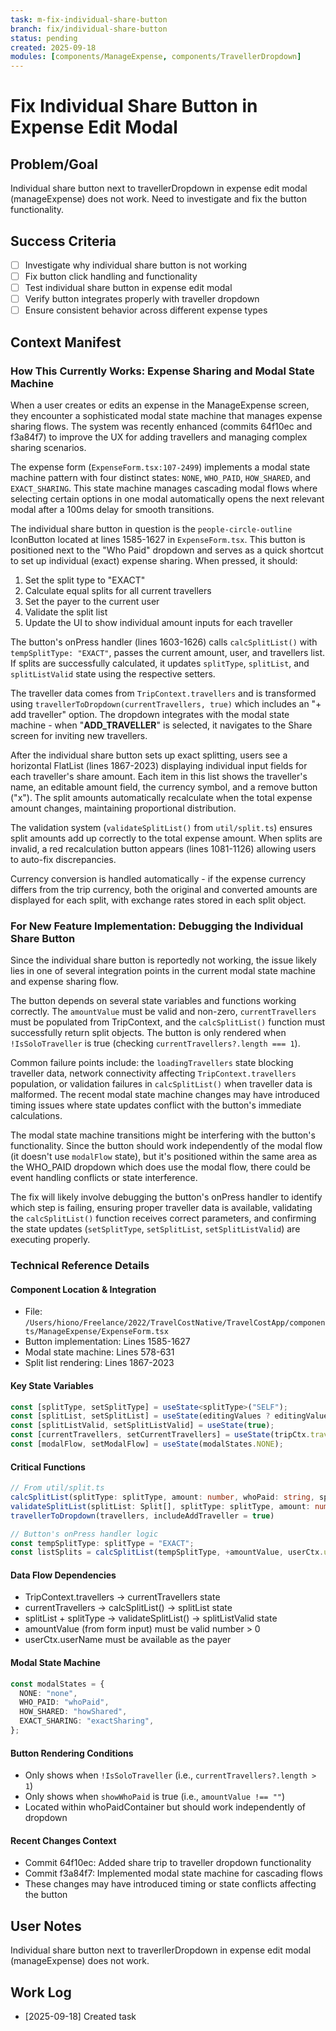 ```yaml
---
task: m-fix-individual-share-button
branch: fix/individual-share-button
status: pending
created: 2025-09-18
modules: [components/ManageExpense, components/TravellerDropdown]
---
```


# Fix Individual Share Button in Expense Edit Modal

## Problem/Goal
Individual share button next to travellerDropdown in expense edit modal (manageExpense) does not work. Need to investigate and fix the button functionality.

## Success Criteria
- [ ] Investigate why individual share button is not working
- [ ] Fix button click handling and functionality
- [ ] Test individual share button in expense edit modal
- [ ] Verify button integrates properly with traveller dropdown
- [ ] Ensure consistent behavior across different expense types

## Context Manifest

### How This Currently Works: Expense Sharing and Modal State Machine

When a user creates or edits an expense in the ManageExpense screen, they encounter a sophisticated modal state machine that manages expense sharing flows. The system was recently enhanced (commits 64f10ec and f3a84f7) to improve the UX for adding travellers and managing complex sharing scenarios.

The expense form (`ExpenseForm.tsx:107-2499`) implements a modal state machine pattern with four distinct states: `NONE`, `WHO_PAID`, `HOW_SHARED`, and `EXACT_SHARING`. This state machine manages cascading modal flows where selecting certain options in one modal automatically opens the next relevant modal after a 100ms delay for smooth transitions.

The individual share button in question is the `people-circle-outline` IconButton located at lines 1585-1627 in `ExpenseForm.tsx`. This button is positioned next to the "Who Paid" dropdown and serves as a quick shortcut to set up individual (exact) expense sharing. When pressed, it should:

1. Set the split type to "EXACT"
2. Calculate equal splits for all current travellers
3. Set the payer to the current user
4. Validate the split list
5. Update the UI to show individual amount inputs for each traveller

The button's onPress handler (lines 1603-1626) calls `calcSplitList()` with `tempSplitType: "EXACT"`, passes the current amount, user, and travellers list. If splits are successfully calculated, it updates `splitType`, `splitList`, and `splitListValid` state using the respective setters.

The traveller data comes from `TripContext.travellers` and is transformed using `travellerToDropdown(currentTravellers, true)` which includes an "+ add traveller" option. The dropdown integrates with the modal state machine - when "__ADD_TRAVELLER__" is selected, it navigates to the Share screen for inviting new travellers.

After the individual share button sets up exact splitting, users see a horizontal FlatList (lines 1867-2023) displaying individual input fields for each traveller's share amount. Each item in this list shows the traveller's name, an editable amount field, the currency symbol, and a remove button ("x"). The split amounts automatically recalculate when the total expense amount changes, maintaining proportional distribution.

The validation system (`validateSplitList()` from `util/split.ts`) ensures split amounts add up correctly to the total expense amount. When splits are invalid, a red recalculation button appears (lines 1081-1126) allowing users to auto-fix discrepancies.

Currency conversion is handled automatically - if the expense currency differs from the trip currency, both the original and converted amounts are displayed for each split, with exchange rates stored in each split object.

### For New Feature Implementation: Debugging the Individual Share Button

Since the individual share button is reportedly not working, the issue likely lies in one of several integration points in the current modal state machine and expense sharing flow.

The button depends on several state variables and functions working correctly. The `amountValue` must be valid and non-zero, `currentTravellers` must be populated from TripContext, and the `calcSplitList()` function must successfully return split objects. The button is only rendered when `!IsSoloTraveller` is true (checking `currentTravellers?.length === 1`).

Common failure points include: the `loadingTravellers` state blocking traveller data, network connectivity affecting `TripContext.travellers` population, or validation failures in `calcSplitList()` when traveller data is malformed. The recent modal state machine changes may have introduced timing issues where state updates conflict with the button's immediate calculations.

The modal state machine transitions might be interfering with the button's functionality. Since the button should work independently of the modal flow (it doesn't use `modalFlow` state), but it's positioned within the same area as the WHO_PAID dropdown which does use the modal flow, there could be event handling conflicts or state interference.

The fix will likely involve debugging the button's onPress handler to identify which step is failing, ensuring proper traveller data is available, validating the `calcSplitList()` function receives correct parameters, and confirming the state updates (`setSplitType`, `setSplitList`, `setSplitListValid`) are executing properly.

### Technical Reference Details

#### Component Location & Integration
- File: `/Users/hiono/Freelance/2022/TravelCostNative/TravelCostApp/components/ManageExpense/ExpenseForm.tsx`
- Button implementation: Lines 1585-1627
- Modal state machine: Lines 578-631
- Split list rendering: Lines 1867-2023

#### Key State Variables
```typescript
const [splitType, setSplitType] = useState<splitType>("SELF");
const [splitList, setSplitList] = useState(editingValues ? editingValues.splitList : []);
const [splitListValid, setSplitListValid] = useState(true);
const [currentTravellers, setCurrentTravellers] = useState(tripCtx.travellers);
const [modalFlow, setModalFlow] = useState(modalStates.NONE);
```

#### Critical Functions
```typescript
// From util/split.ts
calcSplitList(splitType: splitType, amount: number, whoPaid: string, splitTravellers: string[])
validateSplitList(splitList: Split[], splitType: splitType, amount: number)
travellerToDropdown(travellers, includeAddTraveller = true)

// Button's onPress handler logic
const tempSplitType: splitType = "EXACT";
const listSplits = calcSplitList(tempSplitType, +amountValue, userCtx.userName, currentTravellers);
```

#### Data Flow Dependencies
- TripContext.travellers → currentTravellers state
- currentTravellers → calcSplitList() → splitList state
- splitList + splitType → validateSplitList() → splitListValid state
- amountValue (from form input) must be valid number > 0
- userCtx.userName must be available as the payer

#### Modal State Machine
```typescript
const modalStates = {
  NONE: "none",
  WHO_PAID: "whoPaid",
  HOW_SHARED: "howShared",
  EXACT_SHARING: "exactSharing",
};
```

#### Button Rendering Conditions
- Only shows when `!IsSoloTraveller` (i.e., `currentTravellers?.length > 1`)
- Only shows when `showWhoPaid` is true (i.e., `amountValue !== ""`)
- Located within whoPaidContainer but should work independently of dropdown

#### Recent Changes Context
- Commit 64f10ec: Added share trip to traveller dropdown functionality
- Commit f3a84f7: Implemented modal state machine for cascading flows
- These changes may have introduced timing or state conflicts affecting the button

## User Notes
Individual share button next to traverllerDropdown in expense edit modal (manageExpense) does not work.

## Work Log
- [2025-09-18] Created task